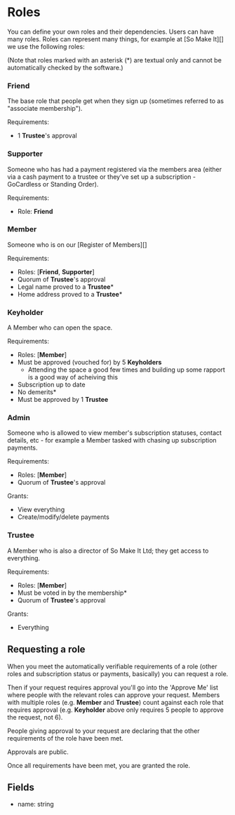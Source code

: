 Roles
=====

You can define your own roles and their dependencies. Users can have
many roles. Roles can represent many things, for example at [So Make
It][] we use the following roles:

(Note that roles marked with an asterisk (\*) are textual only and
cannot be automatically checked by the software.)

### Friend

The base role that people get when they sign up (sometimes referred to
as "associate membership").

Requirements:

 - 1 **Trustee**'s approval

### Supporter

Someone who has had a payment registered via the members area (either
via a cash payment to a trustee or they've set up a subscription -
GoCardless or Standing Order).

Requirements:

 - Role: **Friend**

### Member

Someone who is on our [Register of Members][]

Requirements:

 - Roles: [**Friend**, **Supporter**]
 - Quorum of **Trustee**'s approval
 - Legal name proved to a **Trustee**\*
 - Home address proved to a **Trustee**\*

### Keyholder

A Member who can open the space.

Requirements:

 - Roles: [**Member**]
 - Must be approved (vouched for) by 5 **Keyholders**
    - Attending the space a good few times and building up some rapport
      is a good way of acheiving this
 - Subscription up to date
 - No demerits\*
 - Must be approved by 1 **Trustee**

### Admin

Someone who is allowed to view member's subscription statuses, contact
details, etc - for example a Member tasked with chasing up subscription
payments.

Requirements:

 - Roles: [**Member**]
 - Quorum of **Trustee**'s approval

Grants:

 - View everything
 - Create/modify/delete payments

### Trustee

A Member who is also a director of So Make It Ltd; they get access to
everything.

Requirements:

 - Roles: [**Member**]
 - Must be voted in by the membership\*
 - Quorum of **Trustee**'s approval

Grants:

 - Everything

Requesting a role
-----------------

When you meet the automatically verifiable requirements of a role
(other roles and subscription status or payments, basically) you can
request a role.

Then if your request requires approval you'll go into the 'Approve Me'
list where people with the relevant roles can approve your request.
Members with multiple roles (e.g. **Member** and **Trustee**) count
against each role that requires approval (e.g. **Keyholder** above only
requires 5 people to approve the request, not 6).

People giving approval to your request are declaring that the other
requirements of the role have been met.

Approvals are public.

Once all requirements have been met, you are granted the role.

Fields
------

 - name: string
